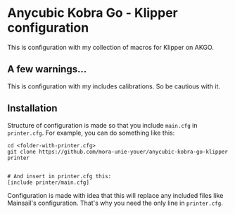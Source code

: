 # Anycubic Kobra Go - Klipper configuration
This is configuration with my collection of macros for Klipper on AKGO.

## A few warnings...
This is configuration with my includes calibrations. So be cautious with it.

## Installation
Structure of configuration is made so that you include `main.cfg` in
`printer.cfg`. For example, you can do something like this:
```
cd <folder-with-printer.cfg>
git clone https://github.com/mora-unie-youer/anycubic-kobra-go-klipper printer


# And insert in printer.cfg this:
[include printer/main.cfg]
```

Configuration is made with idea that this will replace any included files like
Mainsail's configuration. That's why you need the only line in `printer.cfg`.
